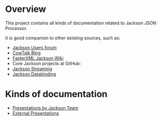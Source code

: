 # Overview

This project contains all kinds of documentation related to
Jackson JSON Processor.

It is good companion to other existing sources, such as:

* [Jackson Users forum](http://jackson-users.ning.com)
* [CowTalk Blog](http://cowtowncoder.com/blog/blog.html)
* [FasterXML Jackson Wiki](http://wiki.fasterxml.com/JacksonHome)
* Core Jackson projects at GitHub:
 * [Jackson Streaming](https://github.com/FasterXML/jackson-core)
 * [Jackson Databinding](https://github.com/FasterXML/jackson-databind)

# Kinds of documentation

* [Presentations by Jackson Team](https://github.com/FasterXML/jackson-docs/wiki/Presentations)
* [External Presentations](https://github.com/FasterXML/jackson-docs/wiki/PresentationsExternal)
